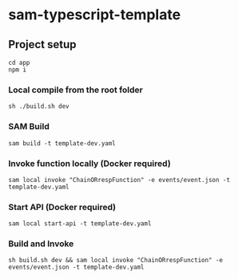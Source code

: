 # sam-typescript-template

## Project setup
```
cd app
npm i
```

### Local compile from the root folder
```
sh ./build.sh dev
```

### SAM Build
```
sam build -t template-dev.yaml
```

### Invoke function locally (Docker required)
```
sam local invoke "ChainORrespFunction" -e events/event.json -t template-dev.yaml
```

### Start API (Docker required)
```
sam local start-api -t template-dev.yaml
```

### Build and Invoke
```
sh build.sh dev && sam local invoke "ChainORrespFunction" -e events/event.json -t template-dev.yaml
```
